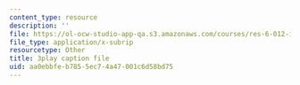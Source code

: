 ```yaml
---
content_type: resource
description: ''
file: https://ol-ocw-studio-app-qa.s3.amazonaws.com/courses/res-6-012-introduction-to-probability-spring-2018/aa0ebbfeb7855ec74a47001c6d58bd75_PJExYLw0qtc.srt
file_type: application/x-subrip
resourcetype: Other
title: 3play caption file
uid: aa0ebbfe-b785-5ec7-4a47-001c6d58bd75
---
```

